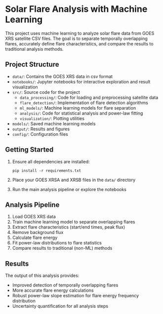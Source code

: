 # Solar Flare Analysis with Machine Learning

This project uses machine learning to analyze solar flare data from GOES XRS satellite CSV files. The goal is to separate temporally overlapping flares, accurately define flare characteristics, and compare the results to traditional analysis methods.

## Project Structure

- `data/`: Contains the GOES XRS data in csv format
- `notebooks/`: Jupyter notebooks for interactive exploration and result visualization
- `src/`: Source code for the project
  - `data_processing/`: Code for loading and preprocessing satellite data
  - `flare_detection/`: Implementation of flare detection algorithms
  - `ml_models/`: Machine learning models for flare separation
  - `analysis/`: Code for statistical analysis and power-law fitting
  - `visualization/`: Plotting utilities
- `models/`: Saved machine learning models
- `output/`: Results and figures
- `config/`: Configuration files

## Getting Started

1. Ensure all dependencies are installed:
   ```
   pip install -r requirements.txt
   ```

2. Place your GOES XRSA and XRSB files in the `data/` directory

3. Run the main analysis pipeline or explore the notebooks

## Analysis Pipeline

1. Load GOES XRS data
2. Train machine learning model to separate overlapping flares
3. Extract flare characteristics (start/end times, peak flux)
4. Remove background flux
5. Calculate flare energy
6. Fit power-law distributions to flare statistics
7. Compare results to traditional (non-ML) methods

## Results

The output of this analysis provides:
- Improved detection of temporally overlapping flares
- More accurate flare energy calculations
- Robust power-law slope estimation for flare energy frequency distribution
- Uncertainty quantification for all analysis steps
